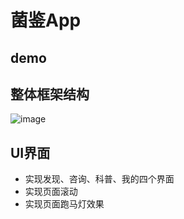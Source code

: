 # 菌鉴App
## demo




## 整体框架结构
![image](https://github.com/legendd233/JunJianApp/assets/124449294/89a615db-7e8a-4c21-b827-88abd555806b)
## UI界面
* 实现发现、咨询、科普、我的四个界面
* 实现页面滚动
* 实现页面跑马灯效果
